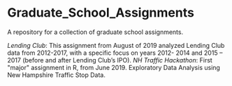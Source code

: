 # Graduate_School_Assignments
A repository for a collection of graduate school assignments.

*Lending Club*: This assignment from August of 2019 analyzed Lending Club data from 2012-2017, with a specific focus on years 2012- 2014 and 2015 – 2017 (before and after Lending Club’s IPO).
*NH Traffic Hackathon*: First "major" assignment in R, from June 2019. Exploratory Data Analysis using New Hampshire Traffic Stop Data.
